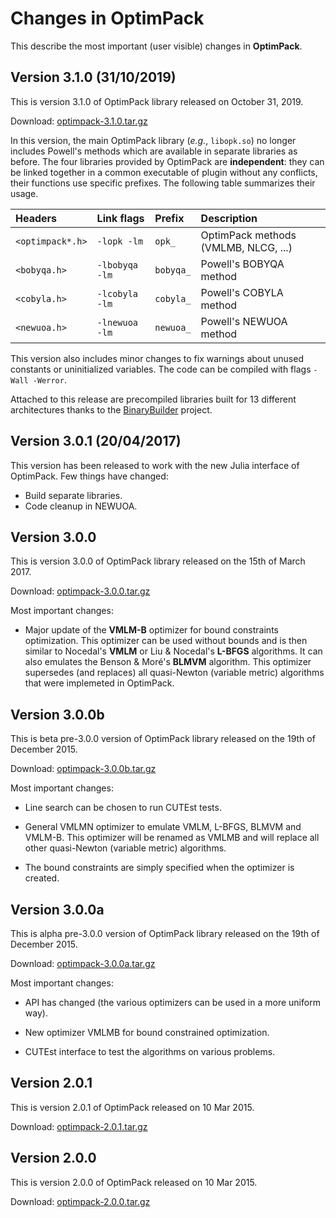 # Changes in OptimPack

This describe the most important (user visible) changes in **OptimPack**.

## Version 3.1.0 (31/10/2019)

This is version 3.1.0 of OptimPack library released on October 31, 2019.

Download: [optimpack-3.1.0.tar.gz](https://github.com/emmt/OptimPack/releases/download/v3.1.0/optimpack-3.1.0.tar.bz2)

In this version, the main OptimPack library (*e.g.*, `libopk.so`) no longer includes Powell's methods which are available in separate libraries as before. The four libraries provided by OptimPack are **independent**: they can be linked together in a common executable of plugin without any conflicts, their functions use specific prefixes.  The following table summarizes their usage.

| Headers          | Link flags     | Prefix    | Description                          |
|:-----------------|:---------------|:----------|:-------------------------------------|
| `<optimpack*.h>` | `-lopk -lm`    | `opk_`    | OptimPack methods (VMLMB, NLCG, ...) |
| `<bobyqa.h>`     | `-lbobyqa -lm` | `bobyqa_` | Powell's BOBYQA method               |
| `<cobyla.h>`     | `-lcobyla -lm` | `cobyla_` | Powell's COBYLA method               |
| `<newuoa.h>`     | `-lnewuoa -lm` | `newuoa_` | Powell's NEWUOA method               |

This version also includes minor changes to fix warnings about unused constants or uninitialized variables.  The code can be compiled with flags `-Wall -Werror`.

Attached to this release are precompiled libraries built for 13 different architectures thanks to the [BinaryBuilder](https://github.com/JuliaPackaging/BinaryBuilder.jl) project.


## Version 3.0.1 (20/04/2017)

This version has been released to work with the new Julia interface of
OptimPack.  Few things have changed:
- Build separate libraries.
- Code cleanup in NEWUOA.


## Version 3.0.0

This is version 3.0.0 of OptimPack library released on the 15th of March 2017.

Download: [optimpack-3.0.0.tar.gz](https://github.com/emmt/OptimPack/releases/download/v3.0.0b/optimpack-3.0.0.tar.gz)

Most important changes:

- Major update of the **VMLM-B** optimizer for bound constraints optimization.
  This optimizer can be used without bounds and is then similar to Nocedal's
  **VMLM** or Liu & Nocedal's **L-BFGS** algorithms.  It can also emulates the
  Benson & Moré's **BLMVM** algorithm.  This optimizer supersedes (and
  replaces) all quasi-Newton (variable metric) algorithms that were implemeted
  in OptimPack.


## Version 3.0.0b

This is beta pre-3.0.0 version of OptimPack library released on the 19th of
December 2015.

Download: [optimpack-3.0.0b.tar.gz](https://github.com/emmt/OptimPack/releases/download/v3.0.0b/optimpack-3.0.0b.tar.gz)

Most important changes:

- Line search can be chosen to run CUTEst tests.

- General VMLMN optimizer to emulate VMLM, L-BFGS, BLMVM and VMLM-B. This
  optimizer will be renamed as VMLMB and will replace all other quasi-Newton
  (variable metric) algorithms.

- The bound constraints are simply specified when the optimizer is created.


## Version 3.0.0a

This is alpha pre-3.0.0 version of OptimPack library released on the 19th of
December 2015.

Download: [optimpack-3.0.0a.tar.gz](https://github.com/emmt/OptimPack/releases/download/v3.0.0b/optimpack-3.0.0a.tar.gz)

Most important changes:

- API has changed (the various optimizers can be used in a more uniform way).

- New optimizer VMLMB for bound constrained optimization.

- CUTEst interface to test the algorithms on various problems.


## Version 2.0.1

This is version 2.0.1 of OptimPack released on 10 Mar 2015.

Download: [optimpack-2.0.1.tar.gz](https://github.com/emmt/OptimPack/releases/download/v3.0.0b/optimpack-2.0.1.tar.gz)


## Version 2.0.0

This is version 2.0.0 of OptimPack released on 10 Mar 2015.

Download: [optimpack-2.0.0.tar.gz](https://github.com/emmt/OptimPack/releases/download/v3.0.0b/optimpack-2.0.0.tar.gz)
